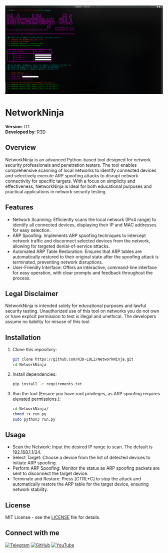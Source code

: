 ![NetworkNinja ScreenShot](image/Screenshot.png)

# NetworkNinja

**Version**: 0.1  
**Developed by**: R3D

## Overview

NetworkNinja is an advanced Python-based tool designed for network security professionals and penetration testers. The tool enables comprehensive scanning of local networks to identify connected devices and selectively execute ARP spoofing attacks to disrupt network connectivity for specific targets. With a focus on simplicity and effectiveness, NetworkNinja is ideal for both educational purposes and practical applications in network security testing.


## Features

- Network Scanning: Efficiently scans the local network (IPv4 range) to identify all connected devices, displaying their IP and MAC addresses for easy selection.
- ARP Spoofing: Implements ARP spoofing techniques to intercept network traffic and disconnect selected devices from the network, allowing for targeted denial-of-service attacks.
- Automated ARP Table Restoration: Ensures that ARP tables are automatically restored to their original state after the spoofing attack is terminated, preventing network disruptions.
- User-Friendly Interface: Offers an interactive, command-line interface for easy operation, with clear prompts and feedback throughout the process.
  
## Legal Disclaimer

NetworkNinja is intended solely for educational purposes and lawful security testing. Unauthorized use of this tool on networks you do not own or have explicit permission to test is illegal and unethical. The developers assume no liability for misuse of this tool.

## Installation

1. Clone this repository:
    ```bash
    git clone https://github.com/R3D-LOLZ/NetworkNinja.git
    cd NetworkNinja
    ```

2. Install dependencies:
    ```bash
    pip install -r requirements.txt
    ```

3. Run the tool (Ensure you have root privileges, as ARP spoofing requires elevated permissions.):
    ```bash
    cd NetworkNinja/
    chmod +x run.py
    sudo python3 run.py
    ```
## Usage

- Scan the Network: Input the desired IP range to scan. The default is 192.168.1.1/24.
- Select Target: Choose a device from the list of detected devices to initiate ARP spoofing.
- Perform ARP Spoofing: Monitor the status as ARP spoofing packets are sent to disconnect the target device.
- Terminate and Restore: Press [CTRL+C] to stop the attack and automatically restore the ARP table for the target device, ensuring network stability.

## License

MIT License - see the [LICENSE](LICENSE) file for details.


## Connect with me

[![Telegram](https://img.shields.io/badge/Telegram-2CA5E0?style=for-the-badge&logo=telegram&logoColor=white)](https://t.me/r3d_v1)
[![GitHub](https://img.shields.io/badge/GitHub-181717?style=for-the-badge&logo=github)](https://github.com/R3D-LOLZ)
[![YouTube](https://img.shields.io/badge/YouTube-FF0000?style=for-the-badge&logo=youtube&logoColor=white)](https://www.youtube.com/@r3d_0)


